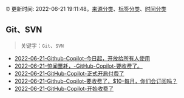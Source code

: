 :alarm_clock: 更新时间: 2022-06-21 19:11:48。[来源分类](../README.md)、[标签分类](../TAGS.md)、[时间分类](../TIMELINE.md)

## Git、SVN


> 关键字：`Git`、`SVN`



- [2022-06-21-Github-Copilot-今日起，开放给所有人使用](https://www.v2ex.com/t/861250) 
- [2022-06-21-惊闻噩耗，-GitHub-Copilot-要收费了。](https://www.v2ex.com/t/861248) 
- [2022-06-21-GitHub-Copilot-正式开启付费了](https://www.v2ex.com/t/861244) 
- [2022-06-21-Github-Copilot-要收费了，$10-每月，你们会订阅吗？](https://www.v2ex.com/t/861240) 
- [2022-06-21-GitHub-Copilot-开始收费了](https://www.v2ex.com/t/861239) 